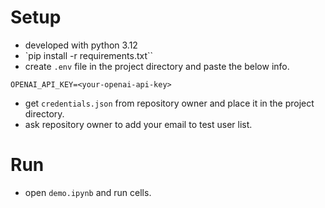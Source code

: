 # Setup
- developed with python 3.12
- `pip install -r requirements.txt``
- create `.env` file in the project directory and paste the below info.
```
OPENAI_API_KEY=<your-openai-api-key>
```
- get `credentials.json` from repository owner and place it in the project directory.
- ask repository owner to add your email to test user list.

# Run
- open `demo.ipynb` and run cells.